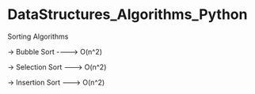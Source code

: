 # DataStructures_Algorithms_Python


Sorting Algorithms 

-> Bubble Sort ----> O(n^2)

-> Selection Sort ---> O(n^2)

-> Insertion Sort ---> O(n^2)
